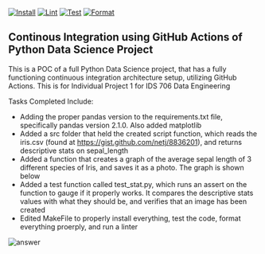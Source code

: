 [![Install](https://github.com/nogibjj/kb545-python-integration-project/actions/workflows/install.yml/badge.svg)](https://github.com/nogibjj/kb545-python-integration-project/actions/workflows/install.yml)
[![Lint](https://github.com/nogibjj/kb545-python-integration-project/actions/workflows/lint.yml/badge.svg)](https://github.com/nogibjj/kb545-python-integration-project/actions/workflows/lint.yml)
[![Test](https://github.com/nogibjj/kb545-python-integration-project/actions/workflows/test.yml/badge.svg)](https://github.com/nogibjj/kb545-python-integration-project/actions/workflows/test.yml)
[![Format](https://github.com/nogibjj/kb545-python-integration-project/actions/workflows/format.yml/badge.svg)](https://github.com/nogibjj/kb545-python-integration-project/actions/workflows/format.yml)
## Continous Integration using GitHub Actions of Python Data Science Project

This is a POC of a full Python Data Science project, that has a fully functioning continuous integration architecture setup, utilizing GitHub Actions. This is for Individual Project 1 for IDS 706 Data Engineering

Tasks Completed Include:

* Adding the proper pandas version to the requirements.txt file, specifically pandas version 2.1.0. Also added matplotlib
* Added a src folder that held the created script function, which reads the iris.csv (found at https://gist.github.com/netj/8836201), and returns descriptive stats on sepal_length
* Added a function that creates a graph of the average sepal length of 3 different species of Iris, and saves it as a photo. The graph is shown below
* Added a test function called test_stat.py, which runs an assert on the function to gauge if it properly works. It compares the descriptive stats values with what they should be, and verifies that an image has been created
* Edited MakeFile to properly install everything, test the code, format everything proerply, and run a linter

![answer](https://github.com/nogibjj/kb545-pandas-stat-script/assets/55768636/ec4e21d0-e605-4b18-adb1-aac7b97a8f58)
